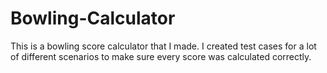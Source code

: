 # Bowling-Calculator
This is a bowling score calculator that I made. I created test cases for
a lot of different scenarios to make sure every score was calculated correctly.
